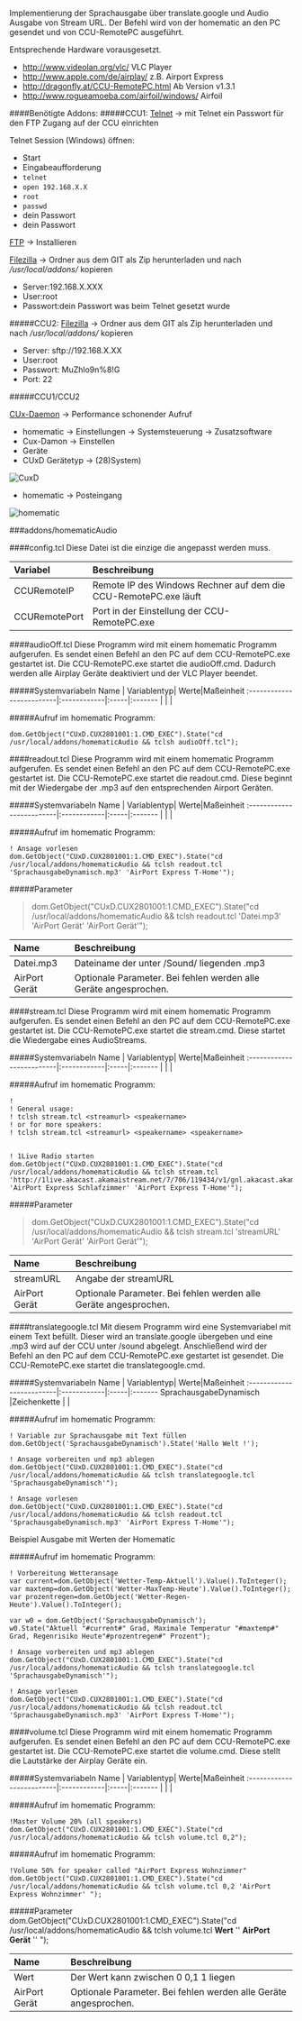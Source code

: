 Implementierung der Sprachausgabe über translate.google und Audio Ausgabe von Stream URL.
Der Befehl wird von der homematic an den PC gesendet und von CCU-RemotePC ausgeführt.

Entsprechende Hardware vorausgesetzt.

*   http://www.videolan.org/vlc/                VLC Player
*   http://www.apple.com/de/airplay/            z.B. Airport Express
*   http://dragonfly.at/CCU-RemotePC.html       Ab Version v1.3.1
*   http://www.rogueamoeba.com/airfoil/windows/ Airfoil

####Benötigte Addons:
#####CCU1:
[Telnet](http://www.homematic-inside.de/software/addons/item/telnet-dienst) -> mit Telnet ein Passwort für den FTP Zugang auf der CCU einrichten

Telnet Session (Windows) öffnen:

*   Start
*   Eingabeaufforderung
*   `telnet`
*   `open 192.168.X.X`
*   `root`
*   `passwd`
*   dein Passwort
*   dein Passwort

[FTP](http://www.homematic-inside.de/software/addons/item/ftp) -> Installieren

[Filezilla](https://filezilla-project.org/) -> Ordner aus dem GIT als Zip herunterladen und nach */usr/local/addons/* kopieren

*   Server:192.168.X.XXX
*   User:root
*   Passwort:dein Passwort was beim Telnet gesetzt wurde

#####CCU2:
[Filezilla](https://filezilla-project.org/) -> Ordner aus dem GIT als Zip herunterladen und nach */usr/local/addons/* kopieren

*   Server: sftp://192.168.X.XX
*   User:root
*   Passwort: MuZhlo9n%8!G
*   Port: 22

#####CCU1/CCU2

[CUx-Daemon](http://www.homematic-inside.de/software/cuxdaemon) -> Performance schonender Aufruf

*   homematic -> Einstellungen -> Systemsteuerung -> Zusatzsoftware
*   Cux-Damon -> Einstellen
*   Geräte
*   CUxD Gerätetyp -> (28)System) 

![CuxD](https://github.com/nleutner/homematicWeather/blob/develop/addons/homematicWeather/doc/images/Cux%20Exec.jpg?raw=true)

*   homematic -> Posteingang

![homematic](https://raw.github.com/nleutner/homematicWeather/develop/addons/homematicWeather/doc/images/Cux%20CCU.gif)



###addons/homematicAudio





####config.tcl
Diese Datei ist die einzige die angepasst werden muss.

 Variabel                 |Beschreibung                                                                |
:-------------------------|:---------------------------------------------------------------------------|
CCURemoteIP               |Remote IP des Windows Rechner auf dem die CCU-RemotePC.exe läuft
CCURemotePort             |Port in der Einstellung der CCU-RemotePC.exe




####audioOff.tcl
Diese Programm wird mit einem homematic Programm aufgerufen. Es sendet einen Befehl an den PC auf dem CCU-RemotePC.exe gestartet ist.
Die CCU-RemotePC.exe startet die audioOff.cmd. Dadurch werden alle Airplay Geräte deaktiviert und der VLC Player beendet.

#####Systemvariabeln
 Name                     | Variablentyp| Werte|Maßeinheit
:-------------------------|:------------|:-----|:-------
                          |             |      |

#####Aufruf im homematic Programm:
```
dom.GetObject("CUxD.CUX2801001:1.CMD_EXEC").State("cd /usr/local/addons/homematicAudio && tclsh audioOff.tcl");
```





####readout.tcl
Diese Programm wird mit einem homematic Programm aufgerufen. Es sendet einen Befehl an den PC auf dem CCU-RemotePC.exe gestartet ist.
Die CCU-RemotePC.exe startet die readout.cmd. Diese beginnt mit der Wiedergabe der .mp3 auf den entsprechenden Airport Geräten.

#####Systemvariabeln
 Name                     | Variablentyp| Werte|Maßeinheit
:-------------------------|:------------|:-----|:-------
                          |             |      |

#####Aufruf im homematic Programm:
```
! Ansage vorlesen
dom.GetObject("CUxD.CUX2801001:1.CMD_EXEC").State("cd /usr/local/addons/homematicAudio && tclsh readout.tcl 'SprachausgabeDynamisch.mp3' 'AirPort Express T-Home'");

```

#####Parameter
> dom.GetObject("CUxD.CUX2801001:1.CMD_EXEC").State("cd /usr/local/addons/homematicAudio && tclsh readout.tcl 'Datei.mp3' 'AirPort Gerät' 'AirPort Gerät'");

 Name                     | Beschreibung
:-------------------------|:------------------------------------------
Datei.mp3                 |Dateiname der unter /Sound/ liegenden .mp3
AirPort Gerät             |Optionale Parameter. Bei fehlen werden alle Geräte angesprochen.



####stream.tcl
Diese Programm wird mit einem homematic Programm aufgerufen. Es sendet einen Befehl an den PC auf dem CCU-RemotePC.exe gestartet ist.
Die CCU-RemotePC.exe startet die stream.cmd. Diese startet die Wiedergabe eines AudioStreams.

#####Systemvariabeln
 Name                     | Variablentyp| Werte|Maßeinheit
:-------------------------|:------------|:-----|:-------
                          |             |      |

#####Aufruf im homematic Programm:
```
!
! General usage:
! tclsh stream.tcl <streamurl> <speakername>
! or for more speakers:
! tclsh stream.tcl <streamurl> <speakername> <speakername>


! 1Live Radio starten
dom.GetObject("CUxD.CUX2801001:1.CMD_EXEC").State("cd /usr/local/addons/homematicAudio && tclsh stream.tcl 'http://1live.akacast.akamaistream.net/7/706/119434/v1/gnl.akacast.akamaistream.net/1live' 'AirPort Express Schlafzimmer' 'AirPort Express T-Home'");
```

#####Parameter
> dom.GetObject("CUxD.CUX2801001:1.CMD_EXEC").State("cd /usr/local/addons/homematicAudio && tclsh stream.tcl 'streamURL' 'AirPort Gerät' 'AirPort Gerät'");

 Name                     | Beschreibung
:-------------------------|:------------------------------------------
streamURL                 |Angabe der streamURL
AirPort Gerät             |Optionale Parameter. Bei fehlen werden alle Geräte angesprochen.





####translategoogle.tcl
Mit diesem Programm wird eine Systemvariabel mit einem Text befüllt. Dieser wird an translate.google übergeben und eine .mp3 wird auf der CCU unter /sound abgelegt.
Anschließend wird der Befehl an den PC auf dem CCU-RemotePC.exe gestartet ist gesendet.
Die CCU-RemotePC.exe startet die translategoogle.cmd.

#####Systemvariabeln
 Name                     | Variablentyp| Werte|Maßeinheit
:-------------------------|:------------|:-----|:-------
SprachausgabeDynamisch    |Zeichenkette |      |


#####Aufruf im homematic Programm:
```
! Variable zur Sprachausgabe mit Text füllen
dom.GetObject('SprachausgabeDynamisch').State('Hallo Welt !');

! Ansage vorbereiten und mp3 ablegen
dom.GetObject("CUxD.CUX2801001:1.CMD_EXEC").State("cd /usr/local/addons/homematicAudio && tclsh translategoogle.tcl 'SprachausgabeDynamisch'");

! Ansage vorlesen
dom.GetObject("CUxD.CUX2801001:1.CMD_EXEC").State("cd /usr/local/addons/homematicAudio && tclsh readout.tcl 'SprachausgabeDynamisch.mp3' 'AirPort Express T-Home'");
```

Beispiel Ausgabe mit Werten der Homematic

#####Aufruf im homematic Programm:
```
! Vorbereitung Wetteransage
var current=dom.GetObject('Wetter-Temp-Aktuell').Value().ToInteger();
var maxtemp=dom.GetObject('Wetter-MaxTemp-Heute').Value().ToInteger();
var prozentregen=dom.GetObject('Wetter-Regen-Heute').Value().ToInteger();

var w0 = dom.GetObject('SprachausgabeDynamisch');
w0.State("Aktuell "#current#" Grad, Maximale Temperatur "#maxtemp#" Grad, Regenrisiko Heute"#prozentregen#" Prozent");

! Ansage vorbereiten und mp3 ablegen
dom.GetObject("CUxD.CUX2801001:1.CMD_EXEC").State("cd /usr/local/addons/homematicAudio && tclsh translategoogle.tcl 'SprachausgabeDynamisch'");

! Ansage vorlesen
dom.GetObject("CUxD.CUX2801001:1.CMD_EXEC").State("cd /usr/local/addons/homematicAudio && tclsh readout.tcl 'SprachausgabeDynamisch.mp3' 'AirPort Express T-Home'");

```





####volume.tcl
Diese Programm wird mit einem homematic Programm aufgerufen. Es sendet einen Befehl an den PC auf dem CCU-RemotePC.exe gestartet ist.
Die CCU-RemotePC.exe startet die volume.cmd. Diese stellt die Lautstärke der Airplay Geräte ein.


#####Systemvariabeln
 Name                     | Variablentyp| Werte|Maßeinheit
:-------------------------|:------------|:-----|:-------
                          |             |      |


#####Aufruf im homematic Programm:
```
!Master Volume 20% (all speakers)
dom.GetObject("CUxD.CUX2801001:1.CMD_EXEC").State("cd /usr/local/addons/homematicAudio && tclsh volume.tcl 0,2");
```

#####Aufruf im homematic Programm:
```
!Volume 50% for speaker called "AirPort Express Wohnzimmer"
dom.GetObject("CUxD.CUX2801001:1.CMD_EXEC").State("cd /usr/local/addons/homematicAudio && tclsh volume.tcl 0,2 'AirPort Express Wohnzimmer' ");
```

#####Parameter
dom.GetObject("CUxD.CUX2801001:1.CMD_EXEC").State("cd /usr/local/addons/homematicAudio && tclsh volume.tcl **Wert** '' **AirPort Gerät** '' ");

 Name                     | Beschreibung
:-------------------------|:------------------------------------------
Wert                      |Der Wert kann zwischen 0 0,1 1 liegen
AirPort Gerät             |Optionale Parameter. Bei fehlen werden alle Geräte angesprochen.
